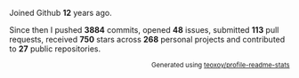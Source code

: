 Joined Github **12** years ago.

Since then I pushed **3884** commits, opened **48** issues, submitted **113** pull requests, received **750** stars across **268** personal projects and contributed to **27** public repositories.

<p align="right"><sub>Generated using <a href="https://github.com/marketplace/actions/profile-readme-stats">teoxoy/profile-readme-stats</a></sub></p>
